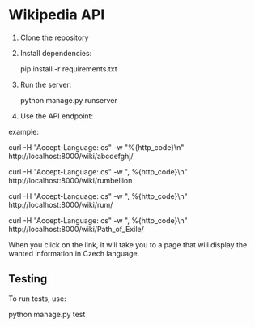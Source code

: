 # Wikipedia API

1. Clone the repository
  

2. Install dependencies:
  
    pip install -r requirements.txt

3. Run the server:
   
    python manage.py runserver
 

4. Use the API endpoint:
    

example: 

curl -H "Accept-Language: cs" -w "%{http_code}\n" http://localhost:8000/wiki/abcdefghj/

curl -H "Accept-Language: cs" -w ", %{http_code}\n" http://localhost:8000/wiki/rumbellion

curl -H "Accept-Language: cs" -w ", %{http_code}\n" http://localhost:8000/wiki/rum/

curl -H "Accept-Language: cs" -w ", %{http_code}\n" http://localhost:8000/wiki/Path_of_Exile/


When you click on the link, it will take you to a page that will display the wanted information in Czech language.

## Testing

To run tests, use:

python manage.py test





